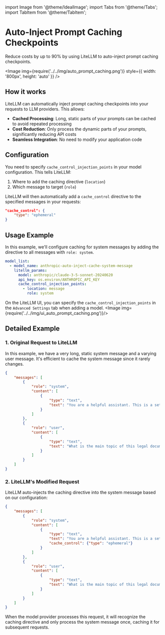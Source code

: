 import Image from '@theme/IdealImage';
import Tabs from '@theme/Tabs';
import TabItem from '@theme/TabItem';


# Auto-Inject Prompt Caching Checkpoints

Reduce costs by up to 90% by using LiteLLM to auto-inject prompt caching checkpoints.

<Image img={require('../../img/auto_prompt_caching.png')}  style={{ width: '800px', height: 'auto' }} />


## How it works

LiteLLM can automatically inject prompt caching checkpoints into your requests to LLM providers. This allows:

- **Cached Processing**: Long, static parts of your prompts can be cached to avoid repeated processing
- **Cost Reduction**: Only process the dynamic parts of your prompts, significantly reducing API costs
- **Seamless Integration**: No need to modify your application code

## Configuration

You need to specify `cache_control_injection_points` in your model configuration. This tells LiteLLM:
1. Where to add the caching directive (`location`)
2. Which message to target (`role`)

LiteLLM will then automatically add a `cache_control` directive to the specified messages in your requests:

```json
"cache_control": {
    "type": "ephemeral"
}
```

## Usage Example 

In this example, we'll configure caching for system messages by adding the directive to all messages with `role: system`.

<Tabs>
<TabItem value="litellm config.yaml" label="litellm config.yaml">

```yaml showLineNumbers title="litellm config.yaml"
model_list:
  - model_name: anthropic-auto-inject-cache-system-message
    litellm_params:
      model: anthropic/claude-3-5-sonnet-20240620
      api_key: os.environ/ANTHROPIC_API_KEY
      cache_control_injection_points:
        - location: message
          role: system
```
</TabItem>

<TabItem value="UI" label="LiteLLM UI">

On the LiteLLM UI, you can specify the `cache_control_injection_points` in the `Advanced Settings` tab when adding a model.
<Image img={require('../../img/ui_auto_prompt_caching.png')}/>

</TabItem>
</Tabs>


## Detailed Example

### 1. Original Request to LiteLLM 

In this example, we have a very long, static system message and a varying user message. It's efficient to cache the system message since it rarely changes.

```json
{
    "messages": [
        {
            "role": "system",
            "content": [
                {
                    "type": "text",
                    "text": "You are a helpful assistant. This is a set of very long instructions that you will follow. Here is a legal document that you will use to answer the user's question."
                }
            ]
        },
        {
            "role": "user",
            "content": [
                {
                    "type": "text",
                    "text": "What is the main topic of this legal document?"
                }
            ]
        }
    ]
}
```

### 2. LiteLLM's Modified Request

LiteLLM auto-injects the caching directive into the system message based on our configuration:

```json
{
    "messages": [
        {
            "role": "system",
            "content": [
                {
                    "type": "text",
                    "text": "You are a helpful assistant. This is a set of very long instructions that you will follow. Here is a legal document that you will use to answer the user's question.",
                    "cache_control": {"type": "ephemeral"}
                }
            ]
        },
        {
            "role": "user",
            "content": [
                {
                    "type": "text",
                    "text": "What is the main topic of this legal document?"
                }
            ]
        }
    ]
}
```

When the model provider processes this request, it will recognize the caching directive and only process the system message once, caching it for subsequent requests.


    



